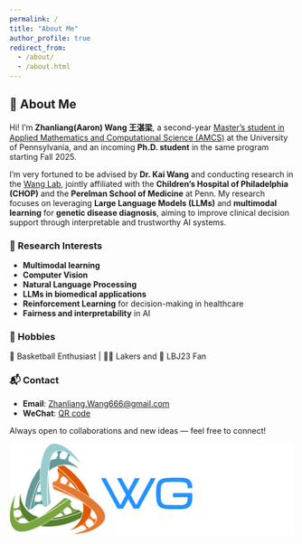 ```yaml
---
permalink: /
title: "About Me"
author_profile: true
redirect_from: 
  - /about/
  - /about.html
---
```

## 👋 About Me

Hi! I’m **Zhanliang(Aaron) Wang 王湛梁**, a second-year [Master’s student in Applied Mathematics and Computational Science (AMCS)](https://amcs.upenn.edu/) at the University of Pennsylvania, and an incoming **Ph.D. student** in the same program starting Fall 2025.

I’m very fortuned to be advised by **Dr. Kai Wang** and conducting research in the [Wang Lab](https://wglab.org/), jointly affiliated with the **Children’s Hospital of Philadelphia (CHOP)** and the **Perelman School of Medicine** at Penn. My research focuses on leveraging **Large Language Models (LLMs)** and **multimodal learning** for **genetic disease diagnosis**, aiming to improve clinical decision support through interpretable and trustworthy AI systems.

### 🔬 Research Interests
- **Multimodal learning** 
- **Computer Vision** 
- **Natural Language Processing** 
- **LLMs in biomedical applications**
- **Reinforcement Learning** for decision-making in healthcare
- **Fairness and interpretability** in AI

### 🎯 Hobbies

🏀 Basketball Enthusiast | 💜💛 Lakers and 👑 LBJ23 Fan

### 📬 Contact

- **Email**: [Zhanliang.Wang666@gmail.com](mailto:zhanliang.wang666@gmail.com)  
- **WeChat**: [QR code](../images/wechat_qr.jpg)

Always open to collaborations and new ideas — feel free to connect!

![Wang Lab](../images/logo-light.png)


